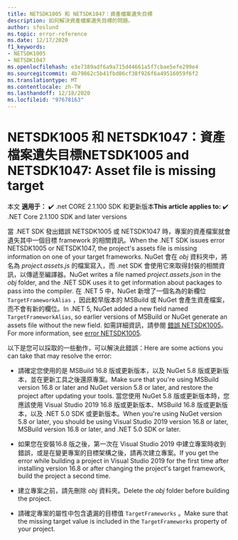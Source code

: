 ```yaml
---
title: NETSDK1005 和 NETSDK1047：資產檔案遺失目標
description: 如何解決資產檔案遺失目標的問題。
author: sfoslund
ms.topic: error-reference
ms.date: 12/17/2020
f1_keywords:
- NETSDK1005
- NETSDK1047
ms.openlocfilehash: e3e7389adf6a9a715d44661a5f7cbae5efe299e4
ms.sourcegitcommit: 4b79862c5b41fbd86cf38f926f6a49516059f6f2
ms.translationtype: MT
ms.contentlocale: zh-TW
ms.lasthandoff: 12/18/2020
ms.locfileid: "97678163"
---
```

# <a name="netsdk1005-and-netsdk1047-asset-file-is-missing-target"></a><span data-ttu-id="ad1ad-103">NETSDK1005 和 NETSDK1047：資產檔案遺失目標</span><span class="sxs-lookup"><span data-stu-id="ad1ad-103">NETSDK1005 and NETSDK1047: Asset file is missing target</span></span>

<span data-ttu-id="ad1ad-104">本文 **適用于：** ✔️ .net CORE 2.1.100 SDK 和更新版本</span><span class="sxs-lookup"><span data-stu-id="ad1ad-104">**This article applies to:** ✔️ .NET Core 2.1.100 SDK and later versions</span></span>

<span data-ttu-id="ad1ad-105">當 .NET SDK 發出錯誤 NETSDK1005 或 NETSDK1047 時，專案的資產檔案就會遺失其中一個目標 framework 的相關資訊。</span><span class="sxs-lookup"><span data-stu-id="ad1ad-105">When the .NET SDK issues error NETSDK1005 or NETSDK1047, the project's assets file is missing information on one of your target frameworks.</span></span> <span data-ttu-id="ad1ad-106">NuGet 會在 *obj* 資料夾中，將名為 *project.assets.js* 的檔案寫入，而 .net SDK 會使用它來取得封裝的相關資訊，以傳遞至編譯器。</span><span class="sxs-lookup"><span data-stu-id="ad1ad-106">NuGet writes a file named *project.assets.json* in the *obj* folder, and the .NET SDK uses it to get information about packages to pass into the compiler.</span></span> <span data-ttu-id="ad1ad-107">在 .NET 5 中，NuGet 新增了一個名為的新欄位 `TargetFrameworkAlias` ，因此較早版本的 MSBuild 或 NuGet 會產生資產檔案，而不會有新的欄位。</span><span class="sxs-lookup"><span data-stu-id="ad1ad-107">In .NET 5, NuGet added a new field named `TargetFrameworkAlias`, so earlier versions of MSBuild or NuGet generate an assets file without the new field.</span></span> <span data-ttu-id="ad1ad-108">如需詳細資訊，請參閱 [錯誤 NETSDK1005](https://developercommunity.visualstudio.com/content/problem/1248649/error-netsdk1005-assets-file-projectassetsjson-doe.html)。</span><span class="sxs-lookup"><span data-stu-id="ad1ad-108">For more information, see [error NETSDK1005](https://developercommunity.visualstudio.com/content/problem/1248649/error-netsdk1005-assets-file-projectassetsjson-doe.html).</span></span>

<span data-ttu-id="ad1ad-109">以下是您可以採取的一些動作，可以解決此錯誤：</span><span class="sxs-lookup"><span data-stu-id="ad1ad-109">Here are some actions you can take that may resolve the error:</span></span>

* <span data-ttu-id="ad1ad-110">請確定您使用的是 MSBuild 16.8 版或更新版本，以及 NuGet 5.8 版或更新版本，並在更新工具之後還原專案。</span><span class="sxs-lookup"><span data-stu-id="ad1ad-110">Make sure that you're using MSBuild version 16.8 or later and NuGet version 5.8 or later, and restore the project after updating your tools.</span></span> <span data-ttu-id="ad1ad-111">當您使用 NuGet 5.8 版或更新版本時，您應該使用 Visual Studio 2019 16.8 版或更新版本、MSBuild 16.8 版或更新版本，以及 .NET 5.0 SDK 或更新版本。</span><span class="sxs-lookup"><span data-stu-id="ad1ad-111">When you're using NuGet version 5.8 or later, you should be using Visual Studio 2019 version 16.8 or later, MSBuild version 16.8 or later, and .NET 5.0 SDK or later.</span></span>

* <span data-ttu-id="ad1ad-112">如果您在安裝16.8 版之後，第一次在 Visual Studio 2019 中建立專案時收到錯誤，或是在變更專案的目標架構之後，請再次建立專案。</span><span class="sxs-lookup"><span data-stu-id="ad1ad-112">If you get the error while building a project in Visual Studio 2019 for the first time after installing version 16.8 or after changing the project's target framework, build the project a second time.</span></span>

* <span data-ttu-id="ad1ad-113">建立專案之前，請先刪除 *obj* 資料夾。</span><span class="sxs-lookup"><span data-stu-id="ad1ad-113">Delete the *obj* folder before building the project.</span></span>

* <span data-ttu-id="ad1ad-114">請確定專案的屬性中包含遺漏的目標值 `TargetFrameworks` 。</span><span class="sxs-lookup"><span data-stu-id="ad1ad-114">Make sure that the missing target value is included in the `TargetFrameworks` property of your project.</span></span>
